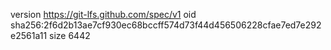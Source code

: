 version https://git-lfs.github.com/spec/v1
oid sha256:2f6d2b13ae7cf930ec68bccff574d73f44d456506228cfae7ed7e292e2561a11
size 6442
